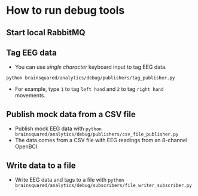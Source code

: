 # How to run debug tools

## Start local RabbitMQ


## Tag EEG data
* You can use *single character* keyboard input to tag EEG data. 
``` 
python brainsquared/analytics/debug/publishers/tag_publisher.py
```
* For example, type `1` to tag `left hand` and `2` to tag `right hand` 
movements.

## Publish mock data from a CSV file
* Publish mock EEG data with `python 
brainsquared/analytics/debug/publishers/csv_file_publisher.py` 
* The data comes from a CSV file with EEG readings from an 8-channel OpenBCI. 

## Write data to a file
* Write EEG data and tags to a file with `python 
brainsquared/analytics/debug/subscribers/file_writer_subscriber.py` `